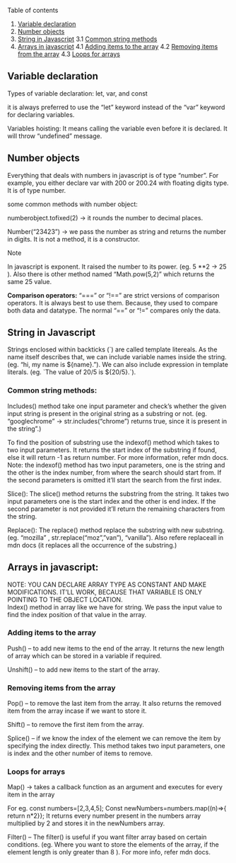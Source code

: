 Table of contents
1. [Variable declaration](#variable-declaration)
2. [Number objects](#number-objects)
3. [String in Javascript](#string-in-javascript)
	3.1 [Common string methods](#common-string-methods)
4. [Arrays in javascript](#arrays-in-javascript)
	4.1 [Adding items to the array](#adding-items-to-the-array)
	4.2 [Removing items from the array](#removing-items-from-the-array)
	4.3 [Loops for arrays](#loops-for-arrays)
## Variable declaration
Types of variable declaration: let, var, and const

it is always preferred to use the “let” keyword instead of the “var” keyword for declaring variables.

Variables hoisting: It means calling the variable even before it is declared. It will throw “undefined” message.

## Number objects

Everything that deals with numbers in javascript is of type “number”. For example, you either declare var with 200 or 200.24 with floating digits type.  It is of type number.

some common methods with number object:

numberobject.tofixed(2) -> it rounds the number to decimal places.

Number(“23423”) -> we pass the number as string and returns the number in digits.  It is not a method, it is a constructor.

>[!NOTE]
>In javascript is exponent.  It raised the number to its power. (eg. 5 **2 -> 25 ).  Also there is other method named “Math.pow(5,2)” which returns the same 25 value.

**Comparison operators:**
		“===” or “!==” are strict versions of comparison operators.  It is always best to use them.  Because, they used to compare both data and datatype.  The normal “==” or “!=” compares only the data.

## String in Javascript

Strings enclosed within backticks (\`) are called template litereals.  As the name itself describes that, we can include variable names inside the string.  (eg. “hi, my name is ${name}.”).
We can also include expression in template literals. (eg. \`The value of 20/5 is ${20/5}.\`).

### Common string methods:

Includes() method take one input parameter and check’s whether the given input string is present in the original string as a substring or not.  (eg. “googlechrome” -> str.includes(“chrome”) returns true, since it is present in the string”.)

To find the position of substring use the indexof() method which takes to two input parameters. It returns the start index of the substring if found, else it will return -1 as return number.  For more  information, refer mdn docs. Note: the indexof() method has two input parameters, one is the string and the other is the index number, from where the search should start from.  If the second parameters is omitted it’ll start the search from the first index.

Slice(): The slice() method returns the substring from the string.  It takes two input parameters one is the start index and the other is end index.  If the second parameter is not provided it’ll return the remaining characters from the string.

Replace(): The replace() method replace the substring with new substring. (eg. “mozilla” , str.replace(“moz”,”van”), “vanilla”).  Also refere replaceall in mdn docs (it replaces all the occurrence of the substring.)


## Arrays in javascript:

NOTE: YOU CAN DECLARE ARRAY TYPE AS CONSTANT AND MAKE MODIFICATIONS. IT’LL WORK, BECAUSE THAT VARIABLE IS ONLY POINTING TO THE OBJECT LOCATION.  
Index() method in array like we have for string.  We pass the input value to find the index position of that value in the array.

### Adding items to the array

Push() – to add new items to the end of the array. It returns the new length of array which can be stored in a variable if required.

Unshift() – to add new items to the start of the array.

### Removing items from the array

Pop() – to remove the last item from the array.  It also returns the removed item from the array incase if we want to store it.

Shift() – to remove the first item from the array.

Splice() – if we know the index of the element we can remove the item by specifying the index directly.  This method takes two input parameters, one is index and the other number of items to remove.

### Loops for arrays

Map() -> takes a callback function as an argument and executes for every item in the array

For eg.
const numbers=[2,3,4,5];
Const newNumbers=numbers.map((n)=>{ return n*2}};
It returns every number present in the numbers array multiplied by 2 and stores it in the newNumbers array.

Filter() – The filter() is useful if you want filter array based on certain conditions. (eg. Where you want to store the elements of the array, if the element length is only greater than 8 ).  For more info, refer mdn docs.

